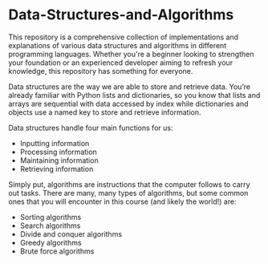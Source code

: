 # Data-Structures-and-Algorithms
This repository is a comprehensive collection of implementations and explanations of various data structures and algorithms in different programming languages. Whether you're a beginner looking to strengthen your foundation or an experienced developer aiming to refresh your knowledge, this repository has something for everyone.

Data structures are the way we are able to store and retrieve data. You’re already familiar with Python lists and dictionaries, so you know that lists and arrays are sequential with data accessed by index while dictionaries and objects use a named key to store and retrieve information.

Data structures handle four main functions for us:
- Inputting information
- Processing information
- Maintaining information
- Retrieving information

Simply put, algorithms are instructions that the computer follows to carry out tasks. There are many, many types of algorithms, but some common ones that you will encounter in this course (and likely the world!) are:

- Sorting algorithms
- Search algorithms
- Divide and conquer algorithms
- Greedy algorithms
- Brute force algorithms
